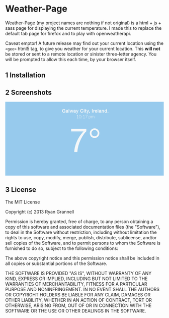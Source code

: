 Weather-Page
=======================================

Weather-Page (my project names are nothing if not original) is a html + js + sass page for displaying the 
current temperature. I made this to replace the default tab page for firefox and to play with
openweatherapi.

Caveat emptor! A future release may find out your current location 
using the ```<geo>``` html5 tag, to give you weather for your current location. This 
**will not** be stored or sent to a remote location or sinister three-letter agency. You will be 
prompted to allow this each time, by your browser itself.

## 1 Installation

## 2 Screenshots

<img src = "sample.png"></img>

## 3 License

The MIT License

Copyright (c) 2013 Ryan Grannell

Permission is hereby granted, free of charge, to any person obtaining a copy of this software and associated documentation files (the "Software"), to deal in the Software without restriction, including without limitation the rights to use, copy, modify, merge, publish, distribute, sublicense, and/or sell copies of the Software, and to permit persons to whom the Software is furnished to do so, subject to the following conditions:

The above copyright notice and this permission notice shall be included in all copies or substantial portions of the Software.

THE SOFTWARE IS PROVIDED "AS IS", WITHOUT WARRANTY OF ANY KIND, EXPRESS OR IMPLIED, INCLUDING BUT NOT LIMITED TO THE WARRANTIES OF MERCHANTABILITY, FITNESS FOR A PARTICULAR PURPOSE AND NONINFRINGEMENT. IN NO EVENT SHALL THE AUTHORS OR COPYRIGHT HOLDERS BE LIABLE FOR ANY CLAIM, DAMAGES OR OTHER LIABILITY, WHETHER IN AN ACTION OF CONTRACT, TORT OR OTHERWISE, ARISING FROM, OUT OF OR IN CONNECTION WITH THE SOFTWARE OR THE USE OR OTHER DEALINGS IN THE SOFTWARE.
